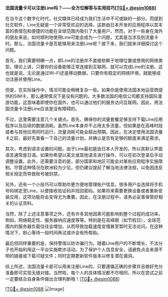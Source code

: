 **法国流量卡可以注册Line吗？——全方位解答与实用技巧[[TG💪+ @esim1088](https://t.me/s/esim1088)]**

在当今这个数字化时代，社交媒体已经成为我们生活中不可或缺的一部分。而提到社交软件，Line无疑是一个非常受欢迎的选择。这款由日本开发的应用程序以其丰富的表情包和便捷的功能在全球范围内吸引了大量用户。然而，对于一些身在海外的朋友来说，如何顺利地使用Line可能会成为一个问题，尤其是当涉及到流量卡时。那么，法国流量卡是否能够用来注册Line呢？接下来，我们就来详细探讨这个问题。

首先，我们需要明确一点，即Line的注册并不直接依赖于地理位置或使用的网络类型。理论上讲，只要你的设备能够正常连接到互联网，就可以完成Line的注册。这也就是说，无论是通过Wi-Fi还是移动数据，只要你有稳定的网络环境，就能够成功注册并使用Line。

但是，在实际操作中，情况可能会稍微复杂一些。如果你是使用法国本地运营商提供的SIM卡，那么通常情况下是没有问题的。大多数法国的电信公司都支持国际漫游功能，这意味着即使你在国外，也可以通过他们的服务访问互联网。因此，用法国流量卡注册Line应该是没有障碍的。

不过，这里需要注意几个关键点。首先，确保你的流量套餐足够支持下载Line应用程序以及后续的数据消耗。虽然Line本身并不占用太多流量，但如果是在高峰时段或者与其他应用同时运行，流量消耗可能会超出预期。因此，在决定使用法国流量卡之前，最好先查看一下自己的流量计划，并确认是否有足够的额度来满足需求。

其次，考虑到语言设置的问题。由于Line最初是由日本人开发的，所以其默认界面语言通常是日语。如果你希望以英文或其他语言进行操作，可以在初次登录后手动调整设置。此外，还需要注意的是，部分国家和地区可能会对某些应用程序实施限制。尽管这种情况在欧洲较为少见，但仍建议提前了解当地法律法规，以免因违反相关规定而导致账号被封禁。

另外，还有一个小技巧可以帮助你更方便地管理账户信息。很多用户会选择将手机号码绑定至Line，以便接收验证码并找回密码。如果将来需要更换设备或者重新安装应用，这项功能将会变得尤为重要。因此，在注册过程中，请务必妥善保管好相关的认证资料。

当然，除了上述注意事项之外，还有许多其他因素可能影响到整个过程的成功率。例如，网络稳定性、服务器响应速度等等。特别是在高峰期（如节假日），全球范围内的服务器负载往往会增加，从而导致加载速度变慢甚至暂时无法访问。在这种情况下，耐心等待一段时间再试或许会有所帮助。

最后但同样重要的是，保持警惕以防诈骗行为。随着Line用户的不断增长，不法分子也开始利用这一平台实施欺诈活动。为了保护个人信息安全，请避免点击来源不明的链接或下载可疑文件；同时定期更新软件版本以修复潜在漏洞。

综上所述，法国流量卡是可以用来注册Line的，只要遵循正确的步骤并且做好充分准备即可实现无缝对接。当然啦，每个人的具体情况都不尽相同，所以在尝试之前一定要结合自身条件做出合理判断哦！[[TG💪+ @esim1088](https://t.me/s/esim1088)]

[[TG💪+ @esim1088](https://t.me/s/esim1088) ![Image](https://i.postimg.cc/4NQfJmqS/Snipaste-2025-05-13-00-14-12.png)]